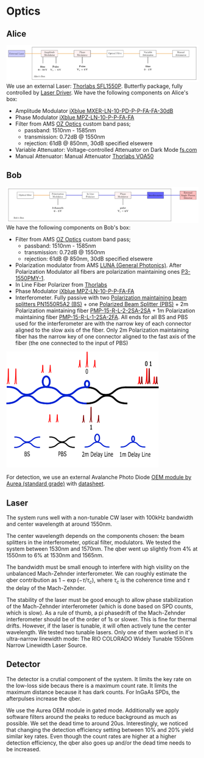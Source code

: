 # Optics


## Alice
![](pics/optics_alice.jpg)
We use an external Laser: [Thorlabs SFL1550P](https://www.thorlabs.com/thorproduct.cfm?partnumber=SFL1550P). Butterfly package, fully controlled by [Laser Driver](https://www.koheron.com/photonics/ctl300e-industrial-laser-controller).
We have the following components on Alice's box:
- Amplitude Modulator  [iXblue MXER-LN-10-PD-P-P-FA-FA-30dB](https://www.ixblue.com/photonics-space/intensity-modulators/)
- Phase Modulator  [iXblue MPZ-LN-10-P-P-FA-FA](https://www.ixblue.com/photonics-space/phase-modulators/)
- Filter from AMS [OZ Optics](https://shop.amstechnologies.com/FF-Fixed-Filters/SW10901) custom band pass; 
    - passband: 1510nm - 1585nm
    - transmission: 0.72dB @ 1550nm
    - rejection: 61dB @ 850nm, 30dB specified elsewere
- Variable Attenuator: Voltage-controlled Attenuator on Dark Mode [fs.com](https://www.fs.com/fr/products/35199.html)
- Manual Attenuator: Manual Attenuator [Thorlabs VOA50](https://www.thorlabs.com/thorproduct.cfm?partnumber=VOA50PM-APC)


## Bob 
![](pics/optics_bob.jpg)
We have the following components on Bob's box:
- Filter from AMS [OZ Optics](https://shop.amstechnologies.com/FF-Fixed-Filters/SW10901) custom band pass; 
    - passband: 1510nm - 1585nm
    - transmission: 0.72dB @ 1550nm
    - rejection: 61dB @ 850nm, 30dB specified elsewere
- Polarization modulator from  AMS [LUNA (General Photonics)](https://shop.amstechnologies.com/PCD-M02-Polarization-Controller/SW11286). 
After Polarization Modulator all fibers are polarization maintaining ones [P3-1550PMY-1](https://www.thorlabs.com/thorproduct.cfm?partnumber=P3-1550PM-FC-1).
- In Line Fiber Polarizer from [Thorlabs](https://www.thorlabs.com/thorproduct.cfm?partnumber=ILP1550PM-APC)
- Phase Modulator  [iXblue MPZ-LN-10-P-P-FA-FA](https://www.ixblue.com/photonics-space/phase-modulators/)
- Interferometer. Fully passive  with two [Polarization maintaining beam splitters PN1550R5A2 (BS)](https://www.thorlabs.com/thorproduct.cfm?partnumber=PN1550R5A2) + one [Polarized Beam Splitter (PBS)](https://www.thorlabs.de/thorproduct.cfm?partnumber=PBC1550SM-APC) + 2m Polarization maintaining fiber [PMP-15-R-L-2-2SA-2SA](https://www.afwoptics.com.au/index.php?route=product/product&product_id=881) + 1m Polarization maintaining fiber [PMP-15-R-L-1-2SA-2FA](https://www.afwoptics.com.au/index.php?route=product/category&path=65). All ends for all BS and PBS used for the interferometer are with the narrow key of each connector aligned to the slow axis of the fiber. Only 2m Polarization maintaining fiber has the narrow key of one connector aligned to the fast axis of the fiber (the one connected to the input of PBS)
<img src="pics/Interferometer.png" width=400>

For detection, we use an external Avalanche Photo Diode [OEM module by Aurea (standard grade)](https://www.aureatechnology.com/en/products/oem-photon-counter.html) with [datasheet](https://www.aureatechnology.com/images/produits/AUREA_Datasheet_OEM_NIR_2020_A4.pdf).
## Laser

The system runs well with a non-tunable CW laser with 100kHz bandwidth and center wavelength at around 1550nm. 

The center wavelength depends on the components chosen: the beam splitters in the interferometer, optical filter, modulators. We tested the system between 1530nm and 1570nm. The qber went up slightly from 4% at 1550nm to 6% at 1530nm and 1565nm. 

The bandwidth must be small enough to interfere with high visility on the unbalanced Mach-Zehnder interferometer. We can roughly estimate the qber contribution as $1 - \exp(-\tau/\tau_c)$, where $\tau_c$ is the coherence time and $\tau$ the delay of the Mach-Zehnder.

The stability of the laser must be good enough to allow phase stabilization of the Mach-Zehnder interferometer (which is done based on SPD counts, which is slow). As a rule of thumb, a pi phasedrift of the Mach-Zehnder interferometer should be of the order of 1s or slower. This is fine for thermal drifts. However, if the laser is tunable, it will often actively tune the center wavelength. We tested two tunable lasers. Only one of them worked in it's ultra-narrow linewidth mode: The RIO COLORADO Widely Tunable 1550nm Narrow Linewidth Laser Source.


## Detector 

The detector is a crutial component of the system. It limits the key rate on the low-loss side becaus there is a maximum count rate. It limits the maximum distance because it has dark counts. For InGaAs SPDs, the afterpulses increase the qber. 

We use the Aurea OEM module in gated mode. Additionally we apply software filters around the peaks to reduce background as much as possible. We set the dead time to around 20us. Interestingly, we noticed that changing the detection efficiency setting between 10% and 20% yield similar key rates. Even though the count rates are higher at a higher detection efficiency, the qber also goes up and/or the dead time needs to be increased. 










